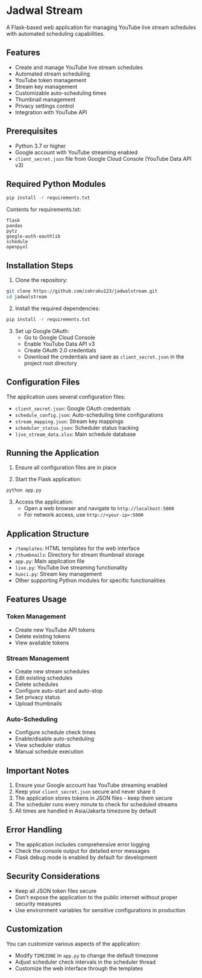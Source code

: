 # Jadwal Stream

A Flask-based web application for managing YouTube live stream schedules with automated scheduling capabilities.

## Features

- Create and manage YouTube live stream schedules
- Automated stream scheduling
- YouTube token management
- Stream key management
- Customizable auto-scheduling times
- Thumbnail management
- Privacy settings control
- Integration with YouTube API

## Prerequisites

- Python 3.7 or higher
- Google account with YouTube streaming enabled
- `client_secret.json` file from Google Cloud Console (YouTube Data API v3)

## Required Python Modules

```bash
pip install -r requirements.txt
```

Contents for requirements.txt:
```
flask
pandas
pytz
google-auth-oauthlib
schedule
openpyxl
```

## Installation Steps

1. Clone the repository:
```bash
git clone https://github.com/zahraku123/jadwalstream.git
cd jadwalstream
```

2. Install the required dependencies:
```bash
pip install -r requirements.txt
```

3. Set up Google OAuth:
   - Go to Google Cloud Console
   - Enable YouTube Data API v3
   - Create OAuth 2.0 credentials
   - Download the credentials and save as `client_secret.json` in the project root directory

## Configuration Files

The application uses several configuration files:

- `client_secret.json`: Google OAuth credentials
- `schedule_config.json`: Auto-scheduling time configurations
- `stream_mapping.json`: Stream key mappings
- `scheduler_status.json`: Scheduler status tracking
- `live_stream_data.xlsx`: Main schedule database

## Running the Application

1. Ensure all configuration files are in place

2. Start the Flask application:
```bash
python app.py
```

3. Access the application:
   - Open a web browser and navigate to `http://localhost:5000`
   - For network access, use `http://<your-ip>:5000`

## Application Structure

- `/templates`: HTML templates for the web interface
- `/thumbnails`: Directory for stream thumbnail storage
- `app.py`: Main application file
- `live.py`: YouTube live streaming functionality
- `kunci.py`: Stream key management
- Other supporting Python modules for specific functionalities

## Features Usage

### Token Management
- Create new YouTube API tokens
- Delete existing tokens
- View available tokens

### Stream Management
- Create new stream schedules
- Edit existing schedules
- Delete schedules
- Configure auto-start and auto-stop
- Set privacy status
- Upload thumbnails

### Auto-Scheduling
- Configure schedule check times
- Enable/disable auto-scheduling
- View scheduler status
- Manual schedule execution

## Important Notes

1. Ensure your Google account has YouTube streaming enabled
2. Keep your `client_secret.json` secure and never share it
3. The application stores tokens in JSON files - keep them secure
4. The scheduler runs every minute to check for scheduled streams
5. All times are handled in Asia/Jakarta timezone by default

## Error Handling

- The application includes comprehensive error logging
- Check the console output for detailed error messages
- Flask debug mode is enabled by default for development

## Security Considerations

- Keep all JSON token files secure
- Don't expose the application to the public internet without proper security measures
- Use environment variables for sensitive configurations in production

## Customization

You can customize various aspects of the application:
- Modify `TIMEZONE` in `app.py` to change the default timezone
- Adjust scheduler check intervals in the scheduler thread
- Customize the web interface through the templates